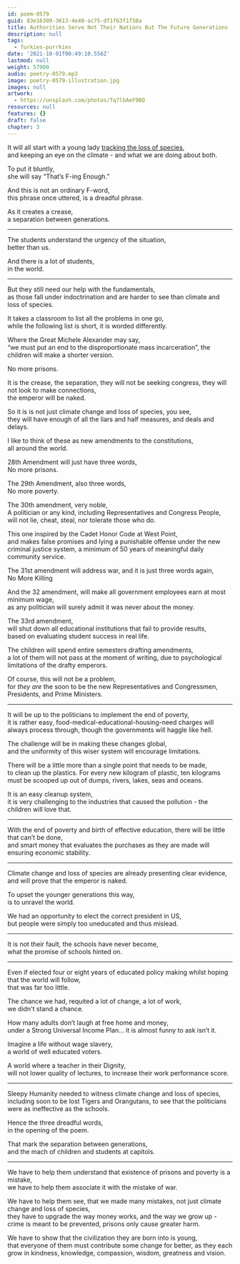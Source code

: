 ```yaml
---
id: poem-0579
guid: 83e16309-3613-4e40-ac75-df1f63f1f58a
title: Authorities Serve Not Their Nations But The Future Generations
description: null
tags:
  - furkies-purrkies
date: '2021-10-01T00:49:10.556Z'
lastmod: null
weight: 57900
audio: poetry-0579.mp3
image: poetry-0579-illustration.jpg
images: null
artwork:
  - https://unsplash.com/photos/Tq7lbAeF9BQ
resources: null
features: {}
draft: false
chapter: 3
---
```


It will all start with a young lady [tracking the loss of species](https://www.fws.gov/news/ShowNews.cfm?ref=u.s.-fish-and-wildlife-service-proposes-delisting-23-species-from-&_ID=37017),\
and keeping an eye on the climate - and what we are doing about both.

To put it bluntly,\
she will say “That’s F-ing Enough.”

And this is not an ordinary F-word,\
this phrase once uttered, is a dreadful phrase.

As it creates a crease,\
a separation between generations.

---

The students understand the urgency of the situation,\
better than us.

And there is a lot of students,\
in the world.

---

But they still need our help with the fundamentals,\
as those fall under indoctrination and are harder to see than climate and loss of species.

It takes a classroom to list all the problems in one go,\
while the following list is short, it is worded differently.

Where the Great Michele Alexander may say,\
“we must put an end to the disproportionate mass incarceration”, the children will make a shorter version.

No more prisons.

It is the crease, the separation, they will not be seeking congress, they will not look to make connections,\
the emperor will be naked.

So it is is not just climate change and loss of species, you see,\
they will have enough of all the liars and half measures, and deals and delays.

I like to think of these as new amendments to the constitutions,\
all around the world.

28th Amendment will just have three words,\
No more prisons.

The 29th Amendment, also three words,\
No more poverty.

The 30th amendment, very noble,\
A politician or any kind, including Representatives and Congress People,\
will not lie, cheat, steal, nor tolerate those who do.

This one inspired by the Cadet Honor Code at West Point,\
and makes false promises and lying a punishable offense under the new criminal justice system, a minimum of 50 years of meaningful daily community service.

The 31st amendment will address war, and it is just three words again,\
No More Killing

And the 32 amendment, will make all government employees earn at most minimum wage,\
as any politician will surely admit it was never about the money.

The 33rd amendment,\
will shut down all educational institutions that fail to provide results,\
based on evaluating student success in real life.

The children will spend entire semesters drafting amendments,\
a lot of them will not pass at the moment of writing, due to psychological limitations of the drafty emperors.

Of course, this will not be a problem,\
for *they are* the soon to be the new Representatives and Congressmen, Presidents, and Prime Ministers.

---

It will be up to the politicians to implement the end of poverty,\
it is rather easy, food-medical-educational-housing-need charges will always process through, though the governments will haggle like hell.

The challenge will be in making these changes global,\
and the uniformity of this wiser system will encourage limitations.

There will be a little more than a single point that needs to be made,\
to clean up the plastics. For every new kilogram of plastic, ten kilograms must be scooped up out of dumps, rivers, lakes, seas and oceans.

It is an easy cleanup system,\
it is very challenging to the industries that caused the pollution - the children will love that.

---

With the end of poverty and birth of effective education, there will be little that can’t be done,\
and smart money that evaluates the purchases as they are made will ensuring economic stability.

---

Climate change and loss of species are already presenting clear evidence,\
and will prove that the emperor is naked.

To upset the younger generations this way,\
is to unravel the world.

We had an opportunity to elect the correct president in US,\
but people were simply too uneducated and thus mislead.

---

It is not their fault, the schools have never become,\
what the promise of schools hinted on.

---

Even if elected four or eight years of educated policy making whilst hoping that the world will follow,\
that was far too little.

The chance we had, requited a lot of change, a lot of work,\
we didn't stand a chance.

How many adults don’t laugh at free home and money,\
under a Strong Universal Income Plan... it is almost funny to ask isn’t it.

Imagine a life without wage slavery,\
a world of well educated voters.

A world where a teacher in their Dignity,\
will not lower quality of lectures, to increase their work performance score.

---

Sleepy Humanity needed to witness climate change and loss of species,\
including soon to be lost Tigers and Orangutans, to see that the politicians were as ineffective as the schools.

Hence the three dreadful words,\
in the opening of the poem.

That mark the separation between generations,\
and the mach of children and students at capitols.

---

We have to help them understand that existence of prisons and poverty is a mistake,\
we have to help them associate it with the mistake of war.

We have to help them see, that we made many mistakes, not just climate change and loss of species,\
they have to upgrade the way money works, and the way we grow up - crime is meant to be prevented, prisons only cause greater harm.

We have to show that the civilization they are born into is young,\
that everyone of them must contribute some change for better, as they each grow in kindness, knowledge, compassion, wisdom, greatness and vision.
